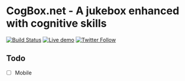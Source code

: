 # CogBox.net - A jukebox enhanced with cognitive skills

[![Build Status](https://dev.azure.com/orneholm/CogBox.net/_apis/build/status/CogBox.net?branchName=master)](https://dev.azure.com/orneholm/CogBox.net/_build/latest?definitionId=9&branchName=master)
[![Live demo](https://img.shields.io/static/v1?label=Demo&message=Try%20out%20the%20live%20demo&color=#17547a)](https://CogBox.net/)
[![Twitter Follow](https://img.shields.io/badge/Twitter-@PeterOrneholm-blue.svg?logo=twitter)](https://twitter.com/PeterOrneholm)


## Todo

 - [ ] Mobile
